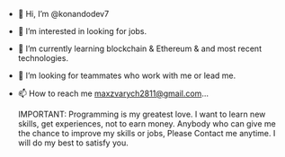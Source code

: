 - 👋 Hi, I’m @konandodev7
- 👀 I’m interested in looking for jobs.
- 🌱 I’m currently learning blockchain & Ethereum & and most recent technologies.
- 💞️ I’m looking for teammates who work with me or lead me.
- 📫 How to reach me maxzvarych2811@gmail.com...

  IMPORTANT:
  Programming is my greatest love.
  I want to learn new skills, get experiences, not to earn money.
  Anybody who can give me the chance to improve my skills or jobs, Please Contact me anytime.
  I will do my best to satisfy you.

<!---
konandodev7/konandodev7 is a ✨ special ✨ repository because its `README.md` (this file) appears on your GitHub profile.
You can click the Preview link to take a look at your changes.
--->
